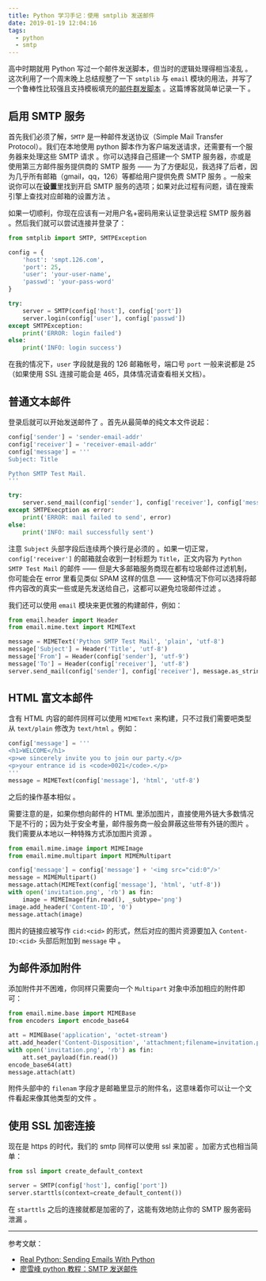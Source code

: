 ```yaml
---
title: Python 学习手记：使用 smtplib 发送邮件
date: 2019-01-19 12:04:16
tags:
  - python
  - smtp
---
```


高中时期就用 Python 写过一个邮件发送脚本，但当时的逻辑处理得相当凌乱 。这次利用了一个周末晚上总结规整了一下 `smtplib` 与 `email` 模块的用法，并写了一个鲁棒性比较强且支持模板填充的[邮件群发脚本](https://gist.github.com/queensferryme/fac00cb791b7d53e49ad12a72b19d754) 。这篇博客就简单记录一下 。

<!--more-->

## 启用 SMTP 服务

首先我们必须了解，`SMTP` 是一种邮件发送协议（Simple Mail Transfer Protocol）。我们在本地使用 python 脚本作为客户端发送请求，还需要有一个服务器来处理这些 SMTP 请求 。你可以选择自己搭建一个 SMTP 服务器，亦或是使用第三方邮件服务提供商的 SMTP 服务 —— 为了方便起见，我选择了后者，因为几乎所有邮箱（gmail，qq，126）等都给用户提供免费 SMTP 服务 。一般来说你可以在**设置**里找到开启 SMTP 服务的选项；如果对此过程有问题，请在搜索引擎上查找对应邮箱的设置方法 。

如果一切顺利，你现在应该有一对用户名+密码用来认证登录远程 SMTP 服务器 。然后我们就可以尝试连接并登录了：

```python
from smtplib import SMTP, SMTPException

config = {
    'host': 'smpt.126.com',
    'port': 25,
    'user': 'your-user-name',
    'passwd': 'your-pass-word'
}

try:
    server = SMTP(config['host'], config['port'])
    server.login(config['user'], config['passwd'])
except SMTPException:
    print('ERROR: login failed')
else:
    print('INFO: login success')
```

在我的情况下，`user` 字段就是我的 126 邮箱帐号，端口号 `port` 一般来说都是 25（如果使用 SSL 连接可能会是 465，具体情况请查看相关文档）。

## 普通文本邮件

登录后就可以开始发送邮件了 。首先从最简单的纯文本文件说起：

```python
config['sender'] = 'sender-email-addr'
config['receiver'] = 'receiver-email-addr'
config['message'] = '''
Subject: Title

Python SMTP Test Mail.
'''

try:
    server.send_mail(config['sender'], config['receiver'], config['message'])
except SMTPExecption as error:
    print('ERROR: mail failed to send', error)
else:
    print('INFO: mail successfully sent')
```

注意 `Subject` 头部字段后连续两个换行是必须的 。如果一切正常，`config['receiver']` 的邮箱就会收到一封标题为 `Title`，正文内容为 `Python SMTP Test Mail` 的邮件 —— 但是大多邮箱服务商现在都有垃圾邮件过滤机制，你可能会在 error 里看见类似 SPAM 这样的信息 —— 这种情况下你可以选择将邮件内容改的真实一些或是先发送给自己，这都可以避免垃圾邮件过滤 。

我们还可以使用 `email` 模块来更优雅的构建邮件，例如：

```python
from email.header import Header
from email.mime.text import MIMEText

message = MIMEText('Python SMTP Test Mail', 'plain', 'utf-8')
message['Subject'] = Header('Title', 'utf-8')
message['From'] = Header(config['sender'], 'utf-9')
message['To'] = Header(config['receiver'], 'utf-8')
server.send_mail(config['sender'], config['receiver'], message.as_string())
```

## HTML 富文本邮件

含有 HTML 内容的邮件同样可以使用 `MIMEText` 来构建，只不过我们需要吧类型从 `text/plain` 修改为 `text/html` 。例如：

```python
config['message'] = '''
<h1>WELCOME</h1>
<p>we sincerely invite you to join our party.</p>
<p>your entrance id is <code>0021</code>.</p>
'''
message = MIMEText(config['message'], 'html', 'utf-8')
```

之后的操作基本相似 。

需要注意的是，如果你想向邮件的 HTML 里添加图片，直接使用外链大多数情况下是不行的；因为处于安全考量，邮件服务商一般会屏蔽这些带有外链的图片 。我们需要从本地以一种特殊方式添加图片资源 。

```python
from email.mime.image import MIMEImage
from email.mime.multipart import MIMEMultipart

config['message'] = config['message'] + '<img src="cid:0"/>'
message = MIMEMultipart()
message.attach(MIMEText(config['message'], 'html', 'utf-8'))
with open('invitation.png', 'rb') as fin:
    image = MIMEImage(fin.read(), _subtype='png')
image.add_header('Content-ID', '0')
message.attach(image)
```

图片的链接应被写作 `cid:<cid>` 的形式，然后对应的图片资源要加入 `Content-ID:<cid>` 头部后附加到 `message` 中 。

## 为邮件添加附件

添加附件并不困难，你同样只需要向一个 `Multipart` 对象中添加相应的附件即可：

```python
from email.mime.base import MIMEBase
from encoders import encode_base64

att = MIMEBase('application', 'octet-stream')
att.add_header('Content-Disposition', 'attachment;filename=invitation.png')
with open('invitation.png', 'rb') as fin:
    att.set_payload(fin.read())
encode_base64(att)
message.attach(att)
```

附件头部中的 `filenam` 字段才是邮箱里显示的附件名，这意味着你可以让一个文件看起来像其他类型的文件 。

## 使用 SSL 加密连接

现在是 https 的时代，我们的 smtp 同样可以使用 ssl 来加密 。加密方式也相当简单：

```python
from ssl import create_default_context

server = SMTP(config['host'], config['port'])
server.starttls(context=create_default_content())
```

在 `starttls` 之后的连接就都是加密的了，这能有效地防止你的 SMTP 服务密码泄漏 。

------

参考文献：

- [Real Python: Sending Emails With Python](https://realpython.com/python-send-email/#make-a-csv-file-with-relevant-personal-info)
- [廖雪峰 python 教程：SMTP 发送邮件](https://www.liaoxuefeng.com/wiki/0014316089557264a6b348958f449949df42a6d3a2e542c000/001432005226355aadb8d4b2f3f42f6b1d6f2c5bd8d5263000)